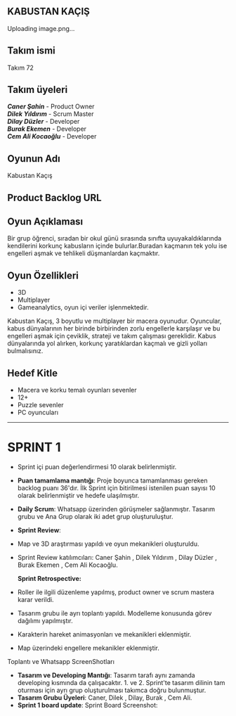 ## KABUSTAN KAÇIŞ

Uploading image.png…

## Takım ismi
Takım 72

## Takım üyeleri
***Caner Şahin*** - Product Owner <br />
***Dilek Yıldırım*** - Scrum Master <br />
***Dilay Düzler*** - Developer <br />
***Burak Ekemen*** - Developer <br />
***Cem Ali Kocaoğlu*** - Developer

## Oyunun Adı
Kabustan Kaçış

## Product Backlog URL

## Oyun Açıklaması
Bir grup öğrenci, sıradan bir okul günü sırasında sınıfta uyuyakaldıklarında kendilerini korkunç kabusların içinde bulurlar.Buradan kaçmanın tek yolu ise engelleri aşmak ve tehlikeli düşmanlardan kaçmaktır.

## Oyun Özellikleri

- 3D
- Multiplayer
- Gameanalytics, oyun içi veriler işlenmektedir.

Kabustan Kaçış, 3 boyutlu ve multiplayer bir macera oyunudur. Oyuncular, kabus dünyalarının her birinde birbirinden zorlu engellerle karşılaşır ve bu engelleri aşmak için 
çeviklik, strateji ve takım çalışması gereklidir. Kabus dünyalarında yol alırken, korkunç yaratıklardan kaçmalı ve gizli yolları bulmalısınız.

## Hedef Kitle
- Macera ve korku temalı oyunları sevenler 
- 12+
- Puzzle sevenler
- PC oyuncuları
---
# **SPRINT 1**

- Sprint içi puan değerlendirmesi 10 olarak belirlenmiştir.
- **Puan tamamlama mantığı**: Proje boyunca tamamlanması gereken backlog puanı 36'dır. İlk Sprint için bitirilmesi istenilen puan sayısı 10 olarak belirlenmiştir ve hedefe ulaşılmıştır.
- **Daily Scrum**: Whatsapp üzerinden görüşmeler sağlanmıştır. Tasarım grubu ve Ana Grup olarak iki adet grup oluşturuluştur.
- 
  **Sprint Review**:
- Map ve 3D araştırması yapıldı ve oyun mekanikleri oluşturuldu.
- Sprint Review katılımcıları: Caner Şahin , Dilek Yıldırım , Dilay Düzler , Burak Ekemen , Cem Ali Kocaoğlu.


  **Sprint Retrospective:**
- Roller ile ilgili düzenleme yapılmış, product owner ve scrum mastera karar verildi.
- Tasarım grubu ile ayrı toplantı yapıldı. Modelleme konusunda görev dağılımı yapılmıştır.
- Karakterin hareket animasyonları ve mekanikleri eklenmiştir.
- Map üzerindeki engellere mekanikler eklenmiştir.

  
Toplantı ve Whatsapp ScreenShotları 

- **Tasarım ve Developing Mantığı**: Tasarım tarafı aynı zamanda developing kısmında da çalışacaktır. 1. ve 2. Sprint'te tasarım dilinin tam oturması için ayrı grup oluşturulması takımca doğru bulunmuştur.
- **Tasarım Grubu Üyeleri**: Caner, Dilek , Dilay, Burak , Cem Ali.
- **Sprint 1 board update**: Sprint Board Screenshot: 
